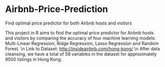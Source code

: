 # Airbnb-Price-Prediction
Find optimal price predictor for both Airbnb hosts and visitors

This project in R aims to find the optimal price predictor for Airbnb hosts and visitors by comparing the accuracy of four machine learning models: Multi-Linear Regression, Ridge Regression, Lasso Regression and Random Forest. \n
Link to Dataset: http://insideairbnb.com/hong-kong/ \n
After data cleansing, we have a total of 58 variables in the dataset for approximately 9500 listings in Hong Kong.
